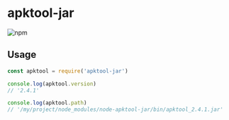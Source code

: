 # apktool-jar
![npm](https://img.shields.io/npm/v/apktool-jar)

## Usage
```js
const apktool = require('apktool-jar')

console.log(apktool.version)
// '2.4.1'

console.log(apktool.path)
// '/my/project/node_modules/node-apktool-jar/bin/apktool_2.4.1.jar'
```